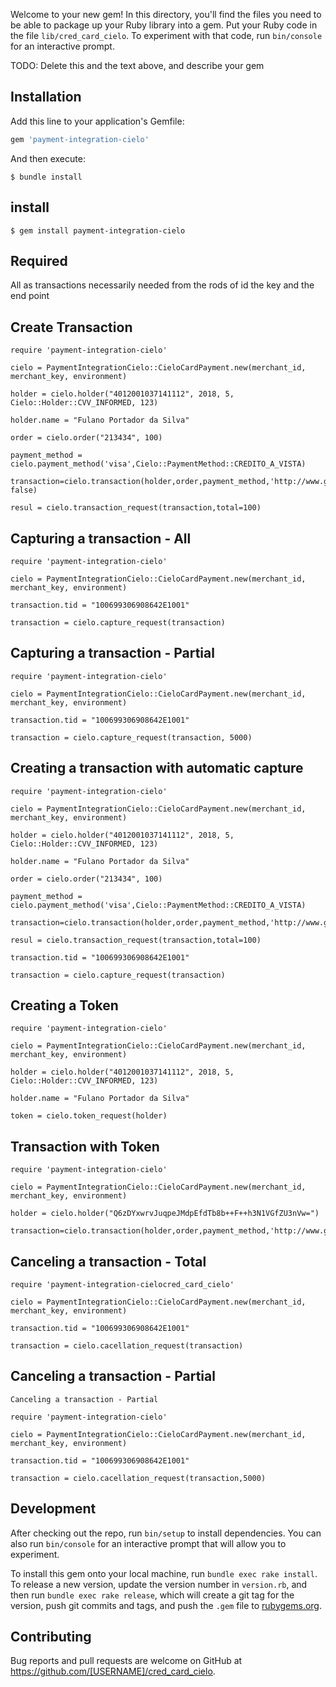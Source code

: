 Welcome to your new gem! In this directory, you'll find the files you need to be able to package up your Ruby library into a gem. Put your Ruby code in the file `lib/cred_card_cielo`. To experiment with that code, run `bin/console` for an interactive prompt.

TODO: Delete this and the text above, and describe your gem

## **Installation**

Add this line to your application's Gemfile:

```ruby
gem 'payment-integration-cielo'
```

And then execute:

    $ bundle install

## **install**


    $ gem install payment-integration-cielo

## Required 
  All as transactions necessarily needed from the rods of id the key and the end point

## **Create Transaction**
```
require 'payment-integration-cielo'

cielo = PaymentIntegrationCielo::CieloCardPayment.new(merchant_id, merchant_key, environment)

holder = cielo.holder("4012001037141112", 2018, 5, Cielo::Holder::CVV_INFORMED, 123)

holder.name = "Fulano Portador da Silva"

order = cielo.order("213434", 100)

payment_method = cielo.payment_method('visa',Cielo::PaymentMethod::CREDITO_A_VISTA)

transaction=cielo.transaction(holder,order,payment_method,'http://www.google.com.br',Cielo::Transaction::AUTHORIZE_WITHOUT_AUTHENTICATION,capture: false)

resul = cielo.transaction_request(transaction,total=100)
```


## **Capturing a transaction - All**
```
require 'payment-integration-cielo'
 
cielo = PaymentIntegrationCielo::CieloCardPayment.new(merchant_id, merchant_key, environment)

transaction.tid = "100699306908642E1001"

transaction = cielo.capture_request(transaction)
```


## **Capturing a transaction - Partial**
```
require 'payment-integration-cielo'

cielo = PaymentIntegrationCielo::CieloCardPayment.new(merchant_id, merchant_key, environment) 

transaction.tid = "100699306908642E1001"

transaction = cielo.capture_request(transaction, 5000)
```


## **Creating a transaction with automatic capture**
```
require 'payment-integration-cielo'

cielo = PaymentIntegrationCielo::CieloCardPayment.new(merchant_id, merchant_key, environment)  

holder = cielo.holder("4012001037141112", 2018, 5, Cielo::Holder::CVV_INFORMED, 123)

holder.name = "Fulano Portador da Silva"

order = cielo.order("213434", 100)

payment_method = cielo.payment_method('visa',Cielo::PaymentMethod::CREDITO_A_VISTA)

transaction=cielo.transaction(holder,order,payment_method,'http://www.google.com.br',Cielo::Transaction::AUTHORIZE_WITHOUT_AUTHENTICATION,capture:true)

resul = cielo.transaction_request(transaction,total=100)

transaction.tid = "100699306908642E1001"

transaction = cielo.capture_request(transaction)

```

## **Creating a Token**
```
require 'payment-integration-cielo'

cielo = PaymentIntegrationCielo::CieloCardPayment.new(merchant_id, merchant_key, environment)   

holder = cielo.holder("4012001037141112", 2018, 5, Cielo::Holder::CVV_INFORMED, 123)

holder.name = "Fulano Portador da Silva"

token = cielo.token_request(holder)
```


## **Transaction with Token**
```
require 'payment-integration-cielo'

cielo = PaymentIntegrationCielo::CieloCardPayment.new(merchant_id, merchant_key, environment)    

holder = cielo.holder("Q6zDYxwrvJuqpeJMdpEfdTb8b++F++h3N1VGfZU3nVw=")

transaction=cielo.transaction(holder,order,payment_method,'http://www.google.com.br',Cielo::Transaction::AUTHORIZE_WITHOUT_AUTHENTICATION)

```


## **Canceling a transaction - Total**
```
require 'payment-integration-cielocred_card_cielo'

cielo = PaymentIntegrationCielo::CieloCardPayment.new(merchant_id, merchant_key, environment)     

transaction.tid = "100699306908642E1001"

transaction = cielo.cacellation_request(transaction)
```


## **Canceling a transaction - Partial**
```
Canceling a transaction - Partial

require 'payment-integration-cielo'

cielo = PaymentIntegrationCielo::CieloCardPayment.new(merchant_id, merchant_key, environment)     

transaction.tid = "100699306908642E1001"

transaction = cielo.cacellation_request(transaction,5000)
```

## **Development**

After checking out the repo, run `bin/setup` to install dependencies. You can also run `bin/console` for an interactive prompt that will allow you to experiment.

To install this gem onto your local machine, run `bundle exec rake install`. To release a new version, update the version number in `version.rb`, and then run `bundle exec rake release`, which will create a git tag for the version, push git commits and tags, and push the `.gem` file to [rubygems.org](https://rubygems.org).

## **Contributing**

Bug reports and pull requests are welcome on GitHub at https://github.com/[USERNAME]/cred_card_cielo.
